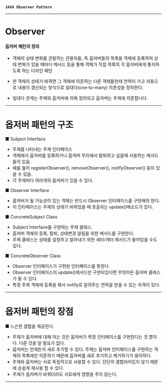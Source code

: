 ****`JAVA Observer Pattern`****
****************************************************************************************************

# Observer


#### 옵저버 패턴의 정의

  - 객체의 상태 변화를 관찰하는 관찰자들, 즉 옵저버들의 목록을 객체에 등록하여 상태 변화가 있을 때마다
    메서드 등을 통해 객체가 직접 목록의 각 옵저버에게 통지하도록 하는 디자인 패턴

  - 한 객체의 상태가 바뀌면 그 객체에 의존하는 다른 객체들한테 연락이 가고 자동으로 내용이 갱신되는 방식으로 일대다(one-to-many) 의존성을 정의한다.
  - 일대다 관계는 주제와 옵저버에 의해 정의되고 옵저버는 주제에 의존합니다.



****************************************************************************************************

# 옵저버 패턴의 구조

■ Subject Interface
- 주제를 나타내는 주제 인터페이스
- 객체에서 옵저버를 등록하거나 옵저버 무리에서 탈퇴하고 싶을때 사용하는 메서드들이 있음.
- 예를 들어 registerObserver(), removeObserver(), notifyObserver() 등이 있을 수 있음.
- 각 주제마다 여러개의 옵저버가 있을 수 있다.




■ Observer Interface
  - 옵저버거 될 가능성이 있는 객체는 반드시 Observer 인터페이스를 구현해야 한다.
  - 이 인터페이스는 주제의 상태가 바뀌었을 때 호출되는 update()메소드가 있다.

 

■ ConcreteSubject Class

  - Subject Interface를 구현하는 주제 클래스.
  - 옵저버 객체의 등록, 탈퇴, 상태변경 알림을 위한 메서드를 구현한다.
  - 주제 클래스는 상태를 설정하고 알아내기 위한 세터/게터 메서드가 들어있을 수도 있다.
 
■ ConcreteObserver Class

- Observer 인터페이스가 구현된 인터페이스를 뜻한다.
- Observer 인터페이스의 update()메서드만 구현되있다면 무엇이든 옵저버 클래스가 될 수 있다.
- 특정 주제 객체에 등록을 해서 notify로 알려주는 연락을 받을 수 있는 자격이 있다.

****************************************************************************************************

# 옵저버 패턴의 장점

■ 느슨한 결합을 제공한다.
- 주제가 옵저버에 대해 아는 것은 옵저버가 특정 인터페이스를 구현한다는 것 뿐이다. 다른 것을 알 필요가 없다.
- 옵저버는 언제든지 새로 추가할 수 있다. 주제는 옵저버 인터페이스를 구현하는 객체의 목록에만 의존하기 때문에 옵저버를 새로 추가하고 제거하기가 용이하다.
- 주제와 옵저버는 서로 독립적으로 사용할 수 있다. 단단히 결합되어있지 않기 때문에 손쉽게 재사용 할 수 있다.
- 주제가 옵저버가 바뀌더라도 서로에게 영향을 주지 않는다.
****************************************************************************************************
